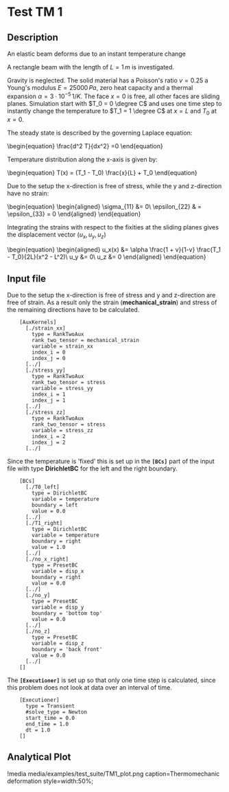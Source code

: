 # Test TM 1
## Description

An elastic beam deforms due to an instant temperature change

A rectangle beam with the length of $L = 1\,m$ is investigated.

Gravity is neglected. The solid material has a Poisson's ratio $v = 0.25$ a Young's modulus $E = 25000\,Pa$, zero heat capacity and a thermal expansion $\alpha = 3 \cdot 10^{-5} \, 1/K$.
The face $x = 0$ is free, all other faces are sliding planes. Simulation start with $T_0 = 0 \degree C$ and uses one time step to instantly change the temperature to $T_1 = 1 \degree C$ at $x = L$ and $T_0$ at $x = 0$.

The steady state is described by the governing Laplace equation:

\begin{equation}
\frac{d^2 T}{dx^2} =0
\end{equation}

Temperature distribution along the x-axis is given by:

\begin{equation}
T(x) = (T_1 - T_0) \frac{x}{L} + T_0
\end{equation}

Due to the setup the x-direction is free of stress, while the y and z-direction have no strain:

\begin{equation}
\begin{aligned}
\sigma_{11} &= 0\\
\epsilon_{22} & = \epsilon_{33} = 0
\end{aligned}
\end{equation}

Integrating the strains with respect to the fixities at the sliding planes gives the displacement vector $(u_x,u_y,u_z)$

\begin{equation}
\begin{aligned}
u_x(x) &= \alpha \frac{1 + v}{1-v} \frac{T_1 - T_0}{2L}(x^2 - L^2)\\
u_y &= 0\\
u_z &= 0
\end{aligned}
\end{equation}

## Input file

Due to the setup the x-direction is free of stress and y and z-direction are free of strain. As a result only the strain (**mechanical_strain**) and stress of the remaining directions have to be calculated.

```
    [AuxKernels]
      [./strain_xx]
        type = RankTwoAux
        rank_two_tensor = mechanical_strain
        variable = strain_xx
        index_i = 0
        index_j = 0
      [../]
      [./stress_yy]
        type = RankTwoAux
        rank_two_tensor = stress
        variable = stress_yy
        index_i = 1
        index_j = 1
      [../]
      [./stress_zz]
        type = RankTwoAux
        rank_two_tensor = stress
        variable = stress_zz
        index_i = 2
        index_j = 2
      [../]
```

Since the temperature is 'fixed' this is set up in the **`[BCs]`** part of the input file with type **DirichletBC** for the left and the right boundary.

```
    [BCs]
      [./T0_left]
        type = DirichletBC
        variable = temperature
        boundary = left
        value = 0.0
      [../]
      [./T1_right]
        type = DirichletBC
        variable = temperature
        boundary = right
        value = 1.0
      [../]
      [./no_x_right]
        type = PresetBC
        variable = disp_x
        boundary = right
        value = 0.0
      [../]
      [./no_y]
        type = PresetBC
        variable = disp_y
        boundary = 'bottom top'
        value = 0.0
      [../]
      [./no_z]
        type = PresetBC
        variable = disp_z
        boundary = 'back front'
        value = 0.0
      [../]
    []
```

The **`[Executioner]`** is set up so that only one time step is calculated, since this problem does not look at data over an interval of time.

```
    [Executioner]
      type = Transient
      #solve_type = Newton
      start_time = 0.0
      end_time = 1.0
      dt = 1.0
    []
```

## Analytical Plot

!media media/examples/test_suite/TM1_plot.png
       caption=Thermomechanic deformation
       style=width:50%;

